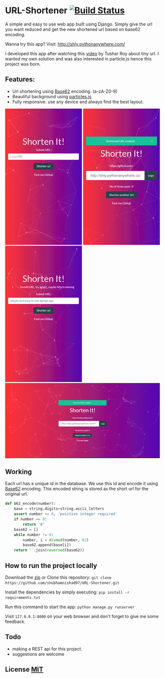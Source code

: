 # URL-Shortener [![Build Status](https://travis-ci.org/shubhamnishad97/URL-Shortener.svg?branch=master)](https://travis-ci.org/shubhamnishad97/URL-Shortener)
A simple and easy to use web app built using Django. Simply give the url you want reduced and get the new shortened url based on
base62 encoding.

Wanna try this app? Visit: http://shly.pythonanywhere.com/

I developed this app after watching this [video](https://www.youtube.com/watch?v=fMZMm_0ZhK4) by Tushar Roy about tiny url.
I wanted my own solution and was also interested in particle.js hence this project was born.

## Features:

*   Url shortening using [Base62](https://www.kerstner.at/2012/07/shortening-strings-using-base-62-encoding/) encoding.  (a-zA-Z0-9)
*   Beautiful background using [particles.js](http://vincentgarreau.com/particles.js/)
*   Fully responsive. use any device and always find the best layout.




<img src="docs/home.png" width="250">      <img src="docs/success.png" width="250">      <img src="docs/invalid.png" width="250">
![](docs/full.PNG) 



## Working

Each url has a unique id in the database. We use this id and encode it using [Base62](https://www.kerstner.at/2012/07/shortening-strings-using-base-62-encoding/) encoding. This encoded string is stored as the short url for the original url.

```python
def b62_encode(number):
    base = string.digits+string.ascii_letters
    assert number >= 0, 'positive integer required'
    if number == 0:
        return '0'
    base62 = []
    while number != 0:
        number, i = divmod(number, 62)
        base62.append(base[i])
    return ''.join(reversed(base62))
```

## How to run the project locally
Download the [zip](https://github.com/shubhamnishad97/URL-Shortener/archive/master.zip) or Clone this repository:
`git clone https://github.com/shubhamnishad97/URL-Shortener.git`

Install the dependencies by simply executing:
`pip install -r requirements.txt`

Run this command to start the app:
`python manage.py runserver`

Visit `127.0.0.1:8000` on your web browser and don't forget to give me some feedback.

## Todo

- making a REST api for this project.
- suggestions are welcome


## License [MIT](https://github.com/shubhamnishad97/URL-Shortener/blob/master/LICENSE)
